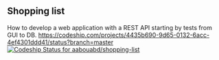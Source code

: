 ## Shopping list

How to develop a web application with a REST API starting by tests from GUI to DB.
https://codeship.com/projects/4435b690-9d65-0132-6acc-4ef4301ddd41/status?branch=master
[ ![Codeship Status for aabouabd/shopping-list](https://codeship.com/projects/4435b690-9d65-0132-6acc-4ef4301ddd41/status?branch=master)](https://codeship.com/projects/64481)
